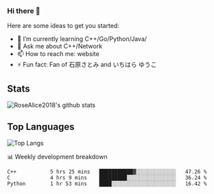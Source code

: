 ### Hi there 👋


<!-- **RoseAlice2018/RoseAlice2018** is a ✨ _special_ ✨ repository because its `README.md` (this file) appears on your GitHub profile. -->

Here are some ideas to get you started:

- 🌱 I’m currently learning C++/Go/Python/Java/
- 💬 Ask me about C++/Network
- 📫 How to reach me: website
- ⚡ Fun fact: Fan of 石原さとみ and いちはら ゆうこ


## Stats
![RoseAlice2018's github stats](https://github-readme-stats.vercel.app/api?username=RoseAlice2018&theme=tokyonight)

## Top Languages
![Top Langs](https://github-readme-stats.vercel.app/api/top-langs/?username=RoseAlice2018&layout=compact&theme=tokyonight)

📊 Weekly development breakdown
<!--START_SECTION:waka-->
```text
C++           5 hrs 25 mins   ███████████▓░░░░░░░░░░░░░   47.26 % 
C             4 hrs 9 mins    █████████░░░░░░░░░░░░░░░░   36.24 % 
Python        1 hr 53 mins    ████░░░░░░░░░░░░░░░░░░░░░   16.42 % 
```
<!--END_SECTION:waka-->
